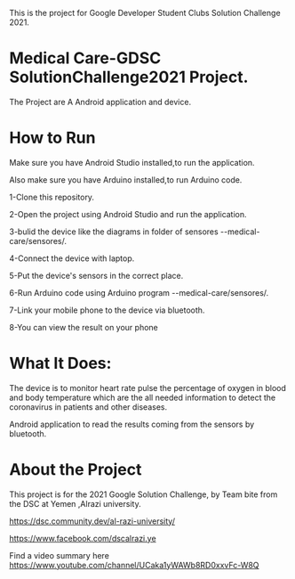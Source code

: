 This is the project for Google Developer Student Clubs Solution Challenge 2021.
# Medical Care-GDSC SolutionChallenge2021 Project.
The Project are A Android application and device.

# How to Run

Make sure you have Android Studio installed,to run the application.

Also make sure you have Arduino installed,to run Arduino code.

1-Clone this repository.

2-Open the project using Android Studio and run the application.


3-bulid the device like the diagrams in folder of sensores --medical-care/sensores/.

4-Connect the device with laptop.


5-Put the device's sensors in the correct place.


6-Run Arduino code using Arduino program  --medical-care/sensores/.

7-Link your mobile phone to the device via bluetooth.

8-You can view the result  on your phone


# What It Does:
The device is to monitor heart rate pulse the percentage of oxygen in blood and body temperature 
which are the all needed information to detect the  coronavirus in patients and other diseases.

Android application to read the results coming from the sensors by bluetooth.

# About the Project
This project is for the 2021 Google Solution Challenge, by Team bite from the DSC at  Yemen ,Alrazi university.

https://dsc.community.dev/al-razi-university/

https://www.facebook.com/dscalrazi.ye

Find a video summary here https://www.youtube.com/channel/UCaka1yWAWb8RD0xxvFc-W8Q


